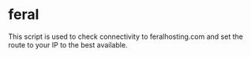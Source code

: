 feral
=====

This script is used to check connectivity to feralhosting.com and
set the route to your IP to the best available.
